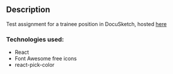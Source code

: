 ## Description

Test assignment for a trainee position in DocuSketch, hosted [here](https://faicongenerator.netlify.app)

### Technologies used:

- React
- Font Awesome free icons
- react-pick-color

